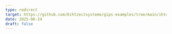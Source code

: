 ```yaml
---
type: redirect
target: https://github.com/Echtzeitsysteme/gips-examples/tree/main/ihtcgipssolution.softcnstrtuning
date: 2025-06-24
draft: false
---
```

